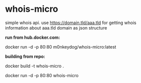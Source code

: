 # whois-micro

simple whois api. use https://domain.tld/aaa.tld for getting whois information about aaa.tld domain as json structure

**run from hub.docker.com:**

docker run -d -p 80:80 m0nkeydog/whois-micro:latest

**building from repo:**

docker build -t whois-micro .

docker run -d -p 80:80 whois-micro
